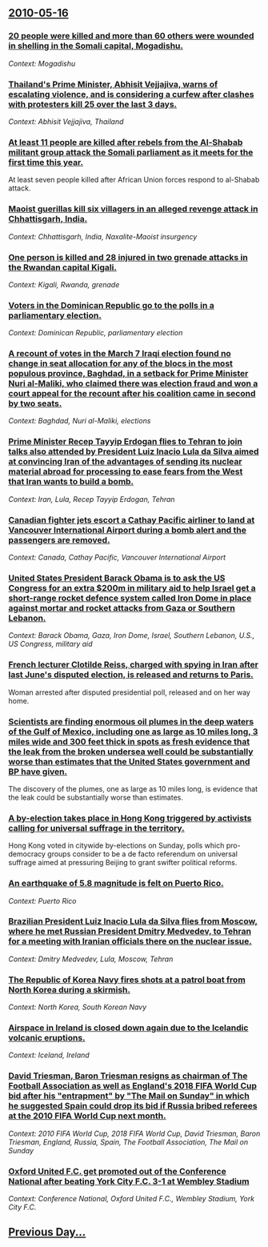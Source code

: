 ## [2010-05-16](/news/2010/05/16/index.md)

### [20 people were killed and more than 60 others were wounded in shelling in the Somali capital, Mogadishu. ](/news/2010/05/16/20-people-were-killed-and-more-than-60-others-were-wounded-in-shelling-in-the-somali-capital-mogadishu.md)
_Context: Mogadishu_

### [Thailand's Prime Minister, Abhisit Vejjajiva, warns of escalating violence, and is considering a curfew after clashes with protesters kill 25 over the last 3 days. ](/news/2010/05/16/thailand-s-prime-minister-abhisit-vejjajiva-warns-of-escalating-violence-and-is-considering-a-curfew-after-clashes-with-protesters-kill-2.md)
_Context: Abhisit Vejjajiva, Thailand_

### [At least 11 people are killed after rebels from the Al-Shabab militant group attack the Somali parliament as it meets for the first time this year. ](/news/2010/05/16/at-least-11-people-are-killed-after-rebels-from-the-al-shabab-militant-group-attack-the-somali-parliament-as-it-meets-for-the-first-time-thi.md)
At least seven people killed after African Union forces respond to al-Shabab attack.

### [Maoist guerillas kill six villagers in an alleged revenge attack in Chhattisgarh, India. ](/news/2010/05/16/maoist-guerillas-kill-six-villagers-in-an-alleged-revenge-attack-in-chhattisgarh-india.md)
_Context: Chhattisgarh, India, Naxalite-Maoist insurgency_

### [One person is killed and 28 injured in two grenade attacks in the Rwandan capital Kigali. ](/news/2010/05/16/one-person-is-killed-and-28-injured-in-two-grenade-attacks-in-the-rwandan-capital-kigali.md)
_Context: Kigali, Rwanda, grenade_

### [Voters in the Dominican Republic go to the polls in a parliamentary election. ](/news/2010/05/16/voters-in-the-dominican-republic-go-to-the-polls-in-a-parliamentary-election.md)
_Context: Dominican Republic, parliamentary election_

### [A recount of votes in the March 7 Iraqi election found no change in seat allocation for any of the blocs in the most populous province, Baghdad, in a setback for Prime Minister Nuri al-Maliki, who claimed there was election fraud and won a court appeal for the recount after his coalition came in second by two seats. ](/news/2010/05/16/a-recount-of-votes-in-the-march-7-iraqi-election-found-no-change-in-seat-allocation-for-any-of-the-blocs-in-the-most-populous-province-bagh.md)
_Context: Baghdad, Nuri al-Maliki, elections_

### [Prime Minister Recep Tayyip Erdogan flies to Tehran to join talks also attended by President Luiz Inacio Lula da Silva aimed at convincing Iran of the advantages of sending its nuclear material abroad for processing to ease fears from the West that Iran wants to build a bomb. ](/news/2010/05/16/prime-minister-recep-tayyip-erdoaan-flies-to-tehran-to-join-talks-also-attended-by-president-luiz-ina-cio-lula-da-silva-aimed-at-convincing.md)
_Context: Iran, Lula, Recep Tayyip Erdogan, Tehran_

### [Canadian fighter jets escort a Cathay Pacific airliner to land at Vancouver International Airport during a bomb alert and the passengers are removed. ](/news/2010/05/16/canadian-fighter-jets-escort-a-cathay-pacific-airliner-to-land-at-vancouver-international-airport-during-a-bomb-alert-and-the-passengers-are.md)
_Context: Canada, Cathay Pacific, Vancouver International Airport_

### [United States President Barack Obama is to ask the US Congress for an extra $200m in military aid to help Israel get a short-range rocket defence system called Iron Dome in place against mortar and rocket attacks from Gaza or Southern Lebanon. ](/news/2010/05/16/united-states-president-barack-obama-is-to-ask-the-us-congress-for-an-extra-200m-in-military-aid-to-help-israel-get-a-short-range-rocket-de.md)
_Context: Barack Obama, Gaza, Iron Dome, Israel, Southern Lebanon, U.S., US Congress, military aid_

### [French lecturer Clotilde Reiss, charged with spying in Iran after last June's disputed election, is released and returns to Paris. ](/news/2010/05/16/french-lecturer-clotilde-reiss-charged-with-spying-in-iran-after-last-june-s-disputed-election-is-released-and-returns-to-paris.md)
Woman arrested after disputed presidential poll, released and on her way home.

### [Scientists are finding enormous oil plumes in the deep waters of the Gulf of Mexico, including one as large as 10 miles long, 3 miles wide and 300 feet thick in spots as fresh evidence that the leak from the broken undersea well could be substantially worse than estimates that the United States government and BP have given. ](/news/2010/05/16/scientists-are-finding-enormous-oil-plumes-in-the-deep-waters-of-the-gulf-of-mexico-including-one-as-large-as-10-miles-long-3-miles-wide-a.md)
The discovery of the plumes, one as large as 10 miles long, is evidence that the leak could be substantially worse than estimates.

### [A by-election takes place in Hong Kong triggered by activists calling for universal suffrage in the territory. ](/news/2010/05/16/a-by-election-takes-place-in-hong-kong-triggered-by-activists-calling-for-universal-suffrage-in-the-territory.md)
Hong Kong voted in citywide by-elections on Sunday, polls which pro-democracy groups consider to be a de facto referendum on universal suffrage aimed at pressuring Beijing to grant swifter political reforms.

### [An earthquake of 5.8 magnitude is felt on Puerto Rico. ](/news/2010/05/16/an-earthquake-of-5-8-magnitude-is-felt-on-puerto-rico.md)
_Context: Puerto Rico_

### [Brazilian President Luiz Inacio Lula da Silva flies from Moscow, where he met Russian President Dmitry Medvedev, to Tehran for a meeting with Iranian officials there on the nuclear issue. ](/news/2010/05/16/brazilian-president-luiz-ina-cio-lula-da-silva-flies-from-moscow-where-he-met-russian-president-dmitry-medvedev-to-tehran-for-a-meeting-wi.md)
_Context: Dmitry Medvedev, Lula, Moscow, Tehran_

### [The Republic of Korea Navy fires shots at a patrol boat from North Korea during a skirmish. ](/news/2010/05/16/the-republic-of-korea-navy-fires-shots-at-a-patrol-boat-from-north-korea-during-a-skirmish.md)
_Context: North Korea, South Korean Navy_

### [Airspace in Ireland is closed down again due to the Icelandic volcanic eruptions. ](/news/2010/05/16/airspace-in-ireland-is-closed-down-again-due-to-the-icelandic-volcanic-eruptions.md)
_Context: Iceland, Ireland_

### [David Triesman, Baron Triesman resigns as chairman of The Football Association as well as England's 2018 FIFA World Cup bid after his "entrapment" by "The Mail on Sunday" in which he suggested Spain could drop its bid if Russia bribed referees at the 2010 FIFA World Cup next month. ](/news/2010/05/16/david-triesman-baron-triesman-resigns-as-chairman-of-the-football-association-as-well-as-england-s-2018-fifa-world-cup-bid-after-his-entra.md)
_Context: 2010 FIFA World Cup, 2018 FIFA World Cup, David Triesman, Baron Triesman, England, Russia, Spain, The Football Association, The Mail on Sunday_

### [Oxford United F.C. get promoted out of the Conference National after beating York City F.C. 3-1 at Wembley Stadium](/news/2010/05/16/oxford-united-f-c-get-promoted-out-of-the-conference-national-after-beating-york-city-f-c-3-1-at-wembley-stadium.md)
_Context: Conference National, Oxford United F.C., Wembley Stadium, York City F.C._

## [Previous Day...](/news/2010/05/15/index.md)

